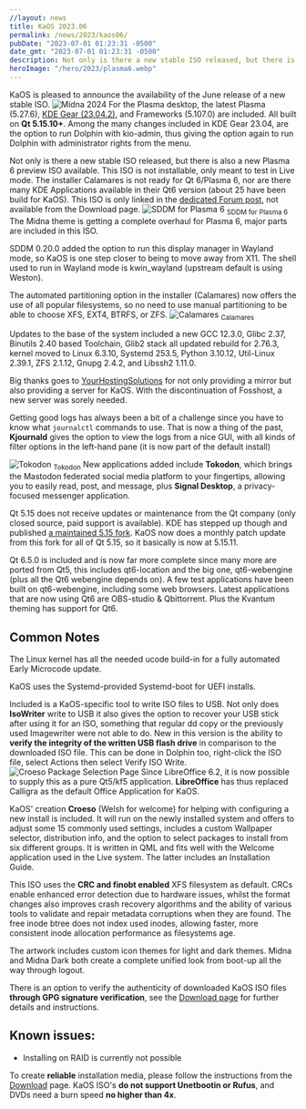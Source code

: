 ```yaml
---
//layout: news
title: KaOS 2023.06
permalink: /news/2023/kaos06/
pubDate: "2023-07-01 01:23:31 -0500"
date_gmt: "2023-07-01 01:23:31 -0500"
description: Not only is there a new stable ISO released, but there is also a new Plasma 6 preview ISO available. This ISO is not installable, only meant to test in Live mode.
heroImage: "/hero/2023/plasma6.webp"
---
```


KaOS is pleased to announce the availability of the June release of a new stable ISO.
![](/2024/midna2024.png "Midna 2024")
For the Plasma desktop, the latest Plasma (5.27.6), [KDE Gear (23.04.2)](https://kde.org/announcements/gear/23.04.0/), and Frameworks (5.107.0) are included. All built on **Qt 5.15.10+**. Among the many changes included in KDE Gear 23.04, are the option to run Dolphin with kio-admin, thus giving the option again to run Dolphin with administrator rights from the menu.

Not only is there a new stable ISO released, but there is also a new Plasma 6 preview ISO available. This ISO is not installable, only meant to test in Live mode. The installer Calamares is not ready for Qt 6/Plasma 6, nor are there many KDE Applications available in their Qt6 version (about 25 have been build for KaOS). This ISO is only linked in the [dedicated Forum post](https://forum.kaosx.us/d/3072-plasma-6-test-iso), not available from the Download page.
![](/2023/sddm_plasma6.png "SDDM for Plasma 6")
<sub>SDDM for Plasma 6</sub>
The Midna theme is getting a complete overhaul for Plasma 6, major parts are included in this ISO.

SDDM 0.20.0 added the option to run this display manager in Wayland mode, so KaOS is one step closer to being to move away from X11. The shell used to run in Wayland mode is kwin_wayland (upstream default is using Weston).

The automated partitioning option in the installer (Calamares) now offers the use of all popular filesystems, so no need to use manual partitioning to be able to choose XFS, EXT4, BTRFS, or ZFS.
![](/2023/cala_summary.png "Calamares")
<sub>Calamares</sub>

Updates to the base of the system included a new GCC 12.3.0, Glibc 2.37, Binutils 2.40 based Toolchain, Glib2 stack all updated rebuild for 2.76.3, kernel moved to Linux 6.3.10, Systemd 253.5, Python 3.10.12, Util-Linux 2.39.1, ZFS 2.1.12, Gnupg 2.4.2, and Libssh2 1.11.0.

Big thanks goes to [YourHostingSolutions](https://yourhostingsolutions.com/) for not only providing a mirror but also providing a server for KaOS. With the discontinuation of Fosshost, a new server was sorely needed.

Getting good logs has always been a bit of a challenge since you have to know what `journalctl` commands to use. That is now a thing of the past, **Kjournald** gives the option to view the logs from a nice GUI, with all kinds of filter options in the left-hand pane (it is now part of the default install)

![](/2023/tokodon.png "Tokodon")
<sub>Tokodon</sub>
New applications added include **Tokodon**, which brings the Mastodon federated social media platform to your fingertips, allowing you to easily read, post, and message, plus **Signal Desktop**, a privacy-focused messenger application.

Qt 5.15 does not receive updates or maintenance from the Qt company (only closed source, paid support is available). KDE has stepped up though and published [a maintained 5.15 fork](https://dot.kde.org/2021/04/06/announcing-kdes-qt-5-patch-collection). KaOS now does a monthly patch update from this fork for all of Qt 5.15, so it basically is now at 5.15.11.

Qt 6.5.0 is included and is now far more complete since many more are ported from Qt5, this includes qt6-location and the big one, qt6-webengine (plus all the Qt6 webengine depends on). A few test applications have been built on qt6-webengine, including some web browsers. Latest applications that are now using Qt6 are OBS-studio & Qbittorrent. Plus the Kvantum theming has support for Qt6.

## Common Notes

The Linux kernel has all the needed ucode build-in for a fully automated Early Microcode update.

KaOS uses the Systemd-provided Systemd-boot for UEFI installs.

Included is a KaOS-specific tool to write ISO files to USB. Not only does **IsoWriter** write to USB it also gives the option to recover your USB stick after using it for an ISO, something that regular dd copy or the previously used Imagewriter were not able to do. New in this version is the ability to **verify the integrity of the written USB flash drive** in comparison to the downloaded ISO file. This can be done in Dolphin too, right-click the ISO file, select Actions then select Verify ISO Write.
![](/2020/croeso_packages.png "Croeso Package Selection Page")
Since LibreOffice 6.2, it is now possible to supply this as a pure Qt5/kf5 application. **LibreOffice** has thus replaced Calligra as the default Office Application for KaOS.

KaOS' creation **Croeso** (Welsh for welcome) for helping with configuring a new install is included. It will run on the newly installed system and offers to adjust some 15 commonly used settings, includes a custom Wallpaper selector, distribution info, and the option to select packages to install from six different groups. It is written in QML and fits well with the Welcome application used in the Live system. The latter includes an Installation Guide.

This ISO uses the **CRC and finobt enabled** XFS filesystem as default. CRCs enable enhanced error detection due to hardware issues, whilst the format changes also improves crash recovery algorithms and the ability of various tools to validate and repair metadata corruptions when they are found. The free inode btree does not index used inodes, allowing faster, more consistent inode allocation performance as filesystems age.

The artwork includes custom icon themes for light and dark themes. Midna and Midna Dark both create a complete unified look from boot-up all the way through logout.

There is an option to verify the authenticity of downloaded KaOS ISO files **through GPG signature verification**, see the [Download page](https://kaosx.us/pages/download/#authenticity-check) for further details and instructions.

## Known issues:

- Installing on RAID is currently not possible

To create **reliable** installation media, please follow the instructions from the [Download](http://kaosx.us/download/) page. KaOS ISO's **do not support Unetbootin or Rufus**, and DVDs need a burn speed **no higher than 4x**.
